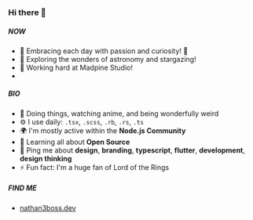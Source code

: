 ### Hi there 👋

##### NOW
- 🌟 Embracing each day with passion and curiosity! 🍃
- 🔭 Exploring the wonders of astronomy and stargazing!
- 💼 Working hard at Madpine Studio!
- 
##### BIO
- 🏢 Doing things, watching anime, and being wonderfully weird
- ⚙️ I use daily: `.tsx`, `.scss`, `.rb`, `.rs`, `.ts`
- 🌍 I'm mostly active within the **Node.js Community**
- 🌱 Learning all about **Open Source**
- 💬 Ping me about **design**, **branding**, **typescript**, **flutter**, **development**, **design thinking**
- ⚡️ Fun fact: I'm a huge fan of Lord of the Rings

##### FIND ME
- [nathan3boss.dev](https://nathan3boss.dev/)
